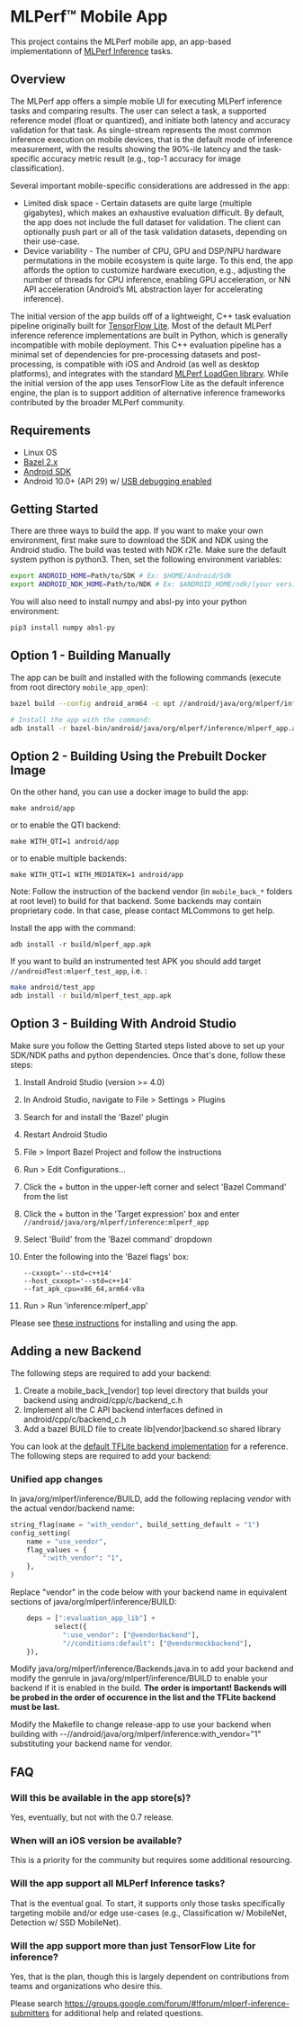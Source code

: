 # MLPerf™ Mobile App

This project contains the MLPerf mobile app, an app-based implementationn of
[MLPerf Inference](https://github.com/mlperf/inference) tasks.

## Overview

The MLPerf app offers a simple mobile UI for executing MLPerf inference tasks
and comparing results. The user can select a task, a supported reference model
(float or quantized), and initiate both latency and accuracy validation for that
task. As single-stream represents the most common inference execution on mobile
devices, that is the default mode of inference measurement, with the results
showing the 90%-ile latency and the task-specific accuracy metric result (e.g.,
top-1 accuracy for image classification).

Several important mobile-specific considerations are addressed in the app:

* Limited disk space - Certain datasets are quite large (multiple gigabytes),
    which makes an exhaustive evaluation difficult. By default, the app does not
    include the full dataset for validation. The client can optionally push part
    or all of the task validation datasets, depending on their use-case.
* Device variability - The number of CPU, GPU and DSP/NPU hardware
    permutations in the mobile ecosystem is quite large. To this end, the app
    affords the option to customize hardware execution, e.g., adjusting the
    number of threads for CPU inference, enabling GPU acceleration, or NN API
    acceleration (Android’s ML abstraction layer for accelerating inference).

The initial version of the app builds off of a lightweight, C++ task evaluation
pipeline originally built for
[TensorFlow Lite](https://www.tensorflow.org/lite/). Most of the default MLPerf
inference reference implementations are built in Python, which is generally
incompatible with mobile deployment. This C++ evaluation pipeline has a minimal
set of dependencies for pre-processing datasets and post-processing, is
compatible with iOS and Android (as well as desktop platforms), and integrates
with the standard
[MLPerf LoadGen library](https://github.com/mlperf/inference/tree/master/loadgen).
While the initial version of the app uses TensorFlow Lite as the default
inference engine, the plan is to support addition of alternative inference
frameworks contributed by the broader MLPerf community.

## Requirements

[comment]: # (links to developer.android.com return error when checking on CI)

* Linux OS
* [Bazel 2.x](https://docs.bazel.build/versions/master/install-ubuntu.html)
* [Android SDK](https://developer.android.com/studio) <!-- markdown-link-check-disable-line -->
* Android 10.0+ (API 29) w/
    [USB debugging enabled](https://developer.android.com/studio/debug/dev-options) <!-- markdown-link-check-disable-line -->

## Getting Started

There are three ways to build the app. If you want to make your own environment,
first make sure to download the SDK and NDK using the Android studio. The build
was tested with NDK r21e. Make sure the default system python is python3. Then,
set the following environment variables:

```bash
export ANDROID_HOME=Path/to/SDK # Ex: $HOME/Android/Sdk
export ANDROID_NDK_HOME=Path/to/NDK # Ex: $ANDROID_HOME/ndk/(your version)
```

You will also need to install numpy and absl-py into your python environment:

```bash
pip3 install numpy absl-py
```

## Option 1 - Building Manually

The app can be built and installed with the following commands
(execute from root directory `mobile_app_open`):

```bash
bazel build --config android_arm64 -c opt //android/java/org/mlperf/inference:mlperf_app

# Install the app with the command:
adb install -r bazel-bin/android/java/org/mlperf/inference/mlperf_app.apk
```

## Option 2 - Building Using the Prebuilt Docker Image

On the other hand, you can use a docker image to build the app:

```shell
make android/app
```

or to enable the QTI backend:

```shell
make WITH_QTI=1 android/app
```

or to enable multiple backends:

```shell
make WITH_QTI=1 WITH_MEDIATEK=1 android/app
```

Note: Follow the instruction of the backend vendor (in `mobile_back_*` folders at root level) to build for that backend.
Some backends may contain proprietary code. In that case, please contact MLCommons to get help.

Install the app with the command:

```shell
adb install -r build/mlperf_app.apk
```

If you want to build an instrumented test APK you should add target `//androidTest:mlperf_test_app`, i.e. :

```bash
make android/test_app
adb install -r build/mlperf_test_app.apk
```

## Option 3 - Building With Android Studio

Make sure you follow the Getting Started steps listed above to set up your SDK/NDK paths and python dependencies. Once that's done, follow these steps:

1. Install Android Studio (version >= 4.0)
2. In Android Studio, navigate to File > Settings > Plugins
3. Search for and install the 'Bazel' plugin
4. Restart Android Studio
5. File > Import Bazel Project and follow the instructions
6. Run > Edit Configurations...
7. Click the + button in the upper-left corner and select 'Bazel Command' from the list
8. Click the + button in the 'Target expression' box and enter ```//android/java/org/mlperf/inference:mlperf_app```
9. Select 'Build' from the 'Bazel command' dropdown
10. Enter the following into the 'Bazel flags' box:

    ```shell
    --cxxopt='--std=c++14'
    --host_cxxopt='--std=c++14'
    --fat_apk_cpu=x86_64,arm64-v8a
    ```

11. Run > Run 'inference:mlperf_app'

Please see [these instructions](docs/guides/installation.md) for installing and using the app.

## Adding a new Backend

The following steps are required to add your backend:

1. Create a mobile_back_[vendor] top level directory that builds your backend using android/cpp/c/backend_c.h
2. Implement all the C API backend interfaces defined in android/cpp/c/backend_c.h
3. Add a bazel BUILD file to create lib[vendor]backend.so shared library

You can look at the [default TFLite backend implementation](../mobile_back_tflite) for a reference.
The following steps are required to add your backend:

### Unified app changes

In java/org/mlperf/inference/BUILD, add the following replacing
_vendor_ with the actual vendor/backend name:

```python
string_flag(name = "with_vendor", build_setting_default = "1")
config_setting(
    name = "use_vendor",
    flag_values = {
        ":with_vendor": "1",
    },
)

```

Replace "vendor" in the code below with your backend name in equivalent sections
of java/org/mlperf/inference/BUILD:

```python
    deps = [":evaluation_app_lib"] +
           select({
             ":use_vendor": ["@vendorbackend"],
             "//conditions:default": ["@vendormockbackend"],
    }),
```

Modify java/org/mlperf/inference/Backends.java.in to add your backend and
modify the genrule in java/org/mlperf/inference/BUILD to enable your
backend if it is enabled in the build. **The order is important! Backends will be
probed in the order of occurence in the list and the TFLite backend must be last.**

Modify the Makefile to change release-app to use your backend when
building with --//android/java/org/mlperf/inference:with_vendor="1"
substituting your backend name for vendor.

## FAQ

### Will this be available in the app store(s)?

Yes, eventually, but not with the 0.7 release.

### When will an iOS version be available?

This is a priority for the community but requires some additional resourcing.

### Will the app support all MLPerf Inference tasks?

That is the eventual goal. To start, it supports only those tasks specifically
targeting mobile and/or edge use-cases (e.g., Classification w/ MobileNet,
Detection w/ SSD MobileNet).

### Will the app support more than just TensorFlow Lite for inference?

Yes, that is the plan, though this is largely dependent on contributions from
teams and organizations who desire this.

Please search
<https://groups.google.com/forum/#!forum/mlperf-inference-submitters> for
additional help and related questions.

